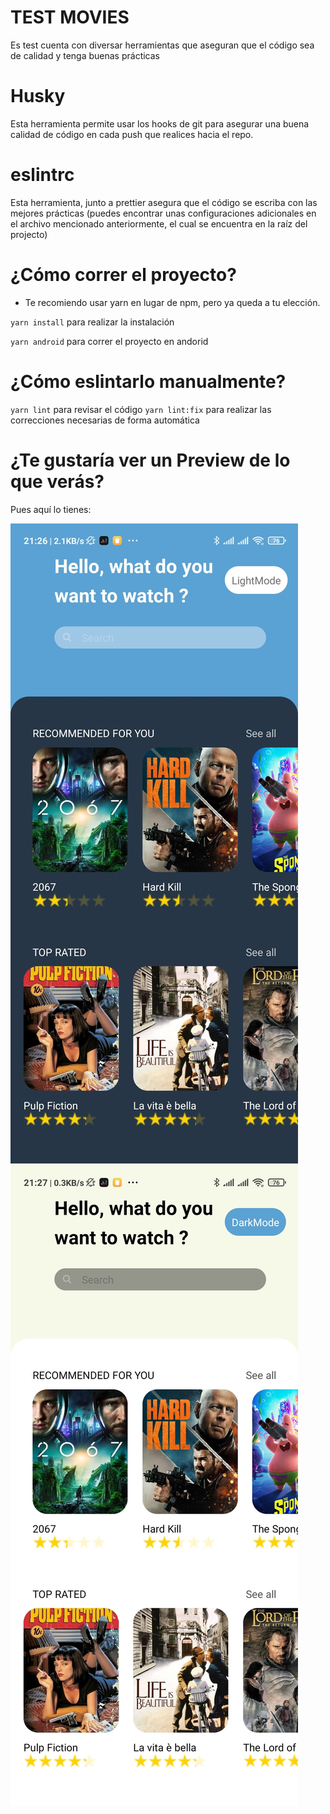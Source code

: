 # TEST MOVIES

Es test cuenta con diversar herramientas que aseguran que el código sea de calidad y tenga buenas prácticas

# Husky

Esta herramienta permite usar los hooks de git para asegurar una buena calidad de código en cada push que realices hacia el repo.

# eslintrc

Esta herramienta, junto a prettier asegura que el código se escriba con las mejores prácticas (puedes encontrar unas configuraciones adicionales en el archivo mencionado anteriormente, el cual se encuentra en la raíz del projecto)

# ¿Cómo correr el proyecto?

- Te recomiendo usar yarn en lugar de npm, pero ya queda a tu elección.

`yarn install` para realizar la instalación
  
`yarn android` para correr el proyecto en andorid

# ¿Cómo eslintarlo manualmente?

`yarn lint` para revisar el código
`yarn lint:fix` para realizar las correcciones necesarias de forma automática

# ¿Te gustaría ver un Preview de lo que verás?

Pues aquí lo tienes:


![DarkTheme](./.readme-static/darkTheme.jpg) ![LightTheme](./.readme-static/lightTheme.jpg)


